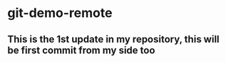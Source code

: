 # git-demo-remote
## This is the 1st update in my repository, this will be first commit from my side too
